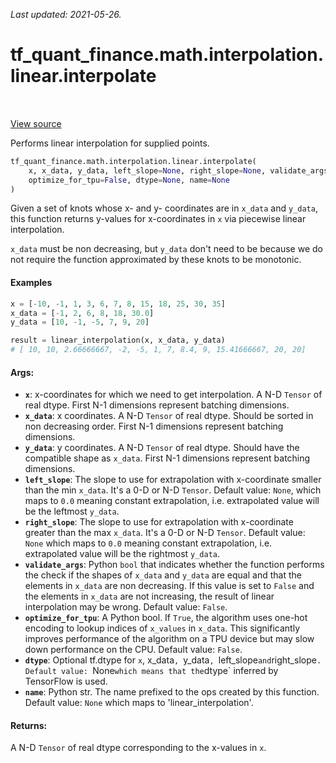 <!--
This file is generated by a tool. Do not edit directly.
For open-source contributions the docs will be updated automatically.
-->

*Last updated: 2021-05-26.*

<div itemscope itemtype="http://developers.google.com/ReferenceObject">
<meta itemprop="name" content="tf_quant_finance.math.interpolation.linear.interpolate" />
<meta itemprop="path" content="Stable" />
</div>

# tf_quant_finance.math.interpolation.linear.interpolate

<!-- Insert buttons and diff -->

<table class="tfo-notebook-buttons tfo-api" align="left">
</table>

<a target="_blank" href="https://github.com/google/tf-quant-finance/blob/master/tf_quant_finance/math/interpolation/linear/linear_interpolation.py">View source</a>



Performs linear interpolation for supplied points.

```python
tf_quant_finance.math.interpolation.linear.interpolate(
    x, x_data, y_data, left_slope=None, right_slope=None, validate_args=False,
    optimize_for_tpu=False, dtype=None, name=None
)
```



<!-- Placeholder for "Used in" -->

Given a set of knots whose x- and y- coordinates are in `x_data` and `y_data`,
this function returns y-values for x-coordinates in `x` via piecewise
linear interpolation.

`x_data` must be non decreasing, but `y_data` don't need to be because we do
not require the function approximated by these knots to be monotonic.

#### Examples

```python
x = [-10, -1, 1, 3, 6, 7, 8, 15, 18, 25, 30, 35]
x_data = [-1, 2, 6, 8, 18, 30.0]
y_data = [10, -1, -5, 7, 9, 20]

result = linear_interpolation(x, x_data, y_data)
# [ 10, 10, 2.66666667, -2, -5, 1, 7, 8.4, 9, 15.41666667, 20, 20]
```

#### Args:


* <b>`x`</b>: x-coordinates for which we need to get interpolation. A N-D `Tensor` of
  real dtype. First N-1 dimensions represent batching dimensions.
* <b>`x_data`</b>: x coordinates. A N-D `Tensor` of real dtype. Should be sorted
  in non decreasing order. First N-1 dimensions represent batching
  dimensions.
* <b>`y_data`</b>: y coordinates. A N-D `Tensor` of real dtype. Should have the
  compatible shape as `x_data`. First N-1 dimensions represent batching
  dimensions.
* <b>`left_slope`</b>: The slope to use for extrapolation with x-coordinate smaller
  than the min `x_data`. It's a 0-D or N-D `Tensor`.
  Default value: `None`, which maps to `0.0` meaning constant extrapolation,
  i.e. extrapolated value will be the leftmost `y_data`.
* <b>`right_slope`</b>: The slope to use for extrapolation with x-coordinate greater
  than the max `x_data`. It's a 0-D or N-D `Tensor`.
  Default value: `None` which maps to `0.0` meaning constant extrapolation,
  i.e. extrapolated value will be the rightmost `y_data`.
* <b>`validate_args`</b>: Python `bool` that indicates whether the function performs
  the check if the shapes of `x_data` and `y_data` are equal and that the
  elements in `x_data` are non decreasing. If this value is set to `False`
  and the elements in `x_data` are not increasing, the result of linear
  interpolation may be wrong.
  Default value: `False`.
* <b>`optimize_for_tpu`</b>: A Python bool. If `True`, the algorithm uses one-hot
  encoding to lookup indices of `x_values` in `x_data`. This significantly
  improves performance of the algorithm on a TPU device but may slow down
  performance on the CPU.
  Default value: `False`.
* <b>`dtype`</b>: Optional tf.dtype for `x`, x_data`, `y_data`, `left_slope` and
  `right_slope`.
  Default value: `None` which means that the `dtype` inferred by TensorFlow
  is used.
* <b>`name`</b>: Python str. The name prefixed to the ops created by this function.
  Default value: `None` which maps to 'linear_interpolation'.


#### Returns:

A N-D `Tensor` of real dtype corresponding to the x-values in `x`.
